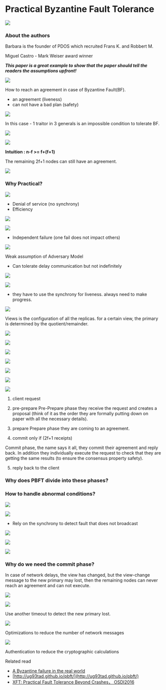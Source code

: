 # Practical Byzantine Fault Tolerance


![](https://raw.githubusercontent.com/byshen/picrepo/master/20210209140059.png)

### About the authors

Barbara is the founder of PDOS which recruited Frans K. and Robbert M.

Miguel Castro - Mark Weiser award winner

***This paper is a great example to show that the paper should tell the readers the assumptions upfront!***

![](https://raw.githubusercontent.com/byshen/picrepo/master/20210209140433.png)

How to reach an agreement in case of Byzantine Fault(BF).
- an agreement (liveness)
- can not have a bad plan (safety)


![](https://raw.githubusercontent.com/byshen/picrepo/master/20210209140707.png)

In this case - 1 traitor in 3 generals is an impossible condition to tolerate BF.





![](https://raw.githubusercontent.com/byshen/picrepo/master/20210209140811.png)

![](https://raw.githubusercontent.com/byshen/picrepo/master/20210209140829.png)

**Intuition : n-f >= f+(f+1)**

The remaining 2f+1 nodes can still have an agreement.

![](https://raw.githubusercontent.com/byshen/picrepo/master/20210209140943.png)




### Why Practical?

![](https://raw.githubusercontent.com/byshen/picrepo/master/20210209141137.png)

- Denial of service (no synchrony)
- Efficiency

![](https://raw.githubusercontent.com/byshen/picrepo/master/20210209141208.png)

![](https://raw.githubusercontent.com/byshen/picrepo/master/20210209141239.png)

- Independent failure (one fail does not impact others)

![](https://raw.githubusercontent.com/byshen/picrepo/master/20210209141322.png)

Weak assumption of Adversary Model

- Can tolerate delay communication but not indefinitely


![](https://raw.githubusercontent.com/byshen/picrepo/master/20210209141612.png)

![](https://raw.githubusercontent.com/byshen/picrepo/master/20210209141708.png)

- they have to use the synchrony for liveness. always need to make progress.

![](https://raw.githubusercontent.com/byshen/picrepo/master/20210209141757.png)

Views is the configuration of all the replicas. for a certain view, the primary is determined by the quotient/remainder.


![](https://raw.githubusercontent.com/byshen/picrepo/master/20210209141940.png)

![](https://raw.githubusercontent.com/byshen/picrepo/master/20210209142016.png)

![](https://raw.githubusercontent.com/byshen/picrepo/master/20210209142111.png)

![](https://raw.githubusercontent.com/byshen/picrepo/master/20210209142129.png)

![](https://raw.githubusercontent.com/byshen/picrepo/master/20210209142243.png)

![](https://raw.githubusercontent.com/byshen/picrepo/master/20210209142305.png)

![](https://raw.githubusercontent.com/byshen/picrepo/master/20210209142651.png)

1. client request
2. pre-prepare
Pre-Prepare phase they receive the request and creates a proposal (think of it as the order they are formally putting down on paper with all the necessary details).

3. prepare
Prepare phase they are coming to an agreement.


4. commit only if (2f+1 receipts)

Commit phase, the name says it all, they commit their agreement and reply back. In addition they individually execute the request to check that they are getting the same results (to ensure the consensus property safety).

5. reply back to the client

### Why does PBFT divide into these phases?



### How to handle abnormal conditions?
![](https://raw.githubusercontent.com/byshen/picrepo/master/20210209142856.png)

![](https://raw.githubusercontent.com/byshen/picrepo/master/20210209143042.png)

- Rely on the synchrony to detect fault that does not broadcast

![](https://raw.githubusercontent.com/byshen/picrepo/master/20210209143137.png)

![](https://raw.githubusercontent.com/byshen/picrepo/master/20210209143243.png)


![](https://raw.githubusercontent.com/byshen/picrepo/master/20210209143518.png)

### Why do we need the commit phase?

In case of network delays, the view has changed, but the view-change message to the new primary may lost, then the remaining nodes can never reach an agreement and can not execute.

![](https://raw.githubusercontent.com/byshen/picrepo/master/20210209143729.png)


![](https://raw.githubusercontent.com/byshen/picrepo/master/20210209144405.png)

Use another timeout to detect the new primary lost.

![](https://raw.githubusercontent.com/byshen/picrepo/master/20210209144509.png)

Optimizations to reduce the number of network messages

![](https://raw.githubusercontent.com/byshen/picrepo/master/20210209144726.png)

Authentication to reduce the cryptographic calculations




Related read
- [A Byzantine failure in the real world](https://blog.cloudflare.com/a-byzantine-failure-in-the-real-world/)
- [http://ug93tad.github.io/pbft/](http://ug93tad.github.io/pbft/)
- [XFT: Practical Fault Tolerance Beyond Crashes， OSDI2016](http://vukolic.com/xft-osdi2016.pdf)


